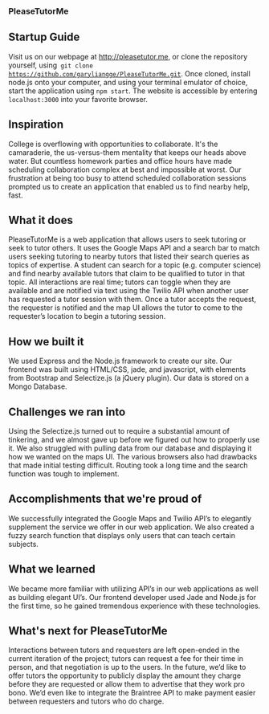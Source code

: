 
### PleaseTutorMe

## Startup Guide


Visit us on our webpage at http://pleasetutor.me, or clone the repository yourself, using<code> git clone https://github.com/garyliangge/PleaseTutorMe.git</code>. Once cloned, install node.js onto your computer, and using your terminal emulator of choice, start the application using <code>npm start</code>. The website is accessible by entering <code>localhost:3000</code> into your favorite browser.


## Inspiration


College is overflowing with opportunities to collaborate. It's the camaraderie, the us-versus-them mentality that keeps our heads above water. But countless homework parties and office hours have made scheduling collaboration complex at best and impossible at worst. Our frustration at being too busy to attend scheduled collaboration sessions prompted us to create an application that enabled us to find nearby help, fast.


## What it does


PleaseTutorMe is a web application that allows users to seek tutoring or seek to tutor others. It uses the Google Maps API and a search bar to match users seeking tutoring to nearby tutors that listed their search queries as topics of expertise. A student can search for a topic (e.g. computer science) and find nearby available tutors that claim to be qualified to tutor in that topic. All interactions are real time; tutors can toggle when they are available and are notified via text using the Twilio API when another user has requested a tutor session with them. Once a tutor accepts the request, the requester is notified and the map UI allows the tutor to come to the requester’s location to begin a tutoring session.


## How we built it


We used Express and the Node.js framework to create our site. Our frontend was built using HTML/CSS, jade, and javascript, with elements from Bootstrap and Selectize.js (a jQuery plugin). Our data is stored on a Mongo Database.


## Challenges we ran into


Using the Selectize.js turned out to require a substantial amount of tinkering, and we almost gave up before we figured out how to properly use it. We also struggled with pulling data from our database and displaying it how we wanted on the maps UI. The various browsers also had drawbacks that made initial testing difficult. Routing took a long time and the search function was tough to implement.


## Accomplishments that we're proud of


We successfully integrated the Google Maps and Twilio API’s to elegantly supplement the service we offer in our web application. We also created a fuzzy search function that displays only users that can teach certain subjects.


## What we learned


We became more familiar with utilizing API’s in our web applications as well as building elegant UI’s. Our frontend developer used Jade and Node.js for the first time, so he gained tremendous experience with these technologies.


## What's next for PleaseTutorMe


Interactions between tutors and requesters are left open-ended in the current iteration of the project; tutors can request a fee for their time in person, and that negotiation is up to the users. In the future, we’d like to offer tutors the opportunity to publicly display the amount they charge before they are requested or allow them to advertise that they work pro bono. We’d even like to integrate the Braintree API to make payment easier between requesters and tutors who do charge.
